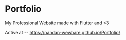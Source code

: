 # Portfolio

My Professional Website made with Flutter and <3

Active at -- https://nandan-wewhare.github.io/Portfolio/
